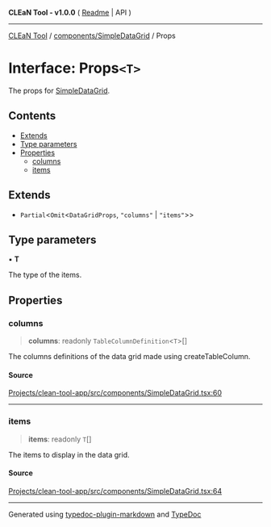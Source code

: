 **CLEaN Tool - v1.0.0** ( [Readme](../../../README.md) \| API )

***

[CLEaN Tool](../../../modules.md) / [components/SimpleDataGrid](../README.md) / Props

# Interface: Props`<T>`

The props for [SimpleDataGrid](../functions/SimpleDataGrid.md).

## Contents

- [Extends](Props.md#extends)
- [Type parameters](Props.md#type-parameters)
- [Properties](Props.md#properties)
  - [columns](Props.md#columns)
  - [items](Props.md#items)

## Extends

- `Partial`\<`Omit`\<`DataGridProps`, `"columns"` \| `"items"`\>\>

## Type parameters

▪ **T**

The type of the items.

## Properties

### columns

> **columns**: readonly `TableColumnDefinition`\<`T`\>[]

The columns definitions of the data grid made using createTableColumn.

#### Source

[Projects/clean-tool-app/src/components/SimpleDataGrid.tsx:60](https://github.com/yuckyh/clean-tool-app/)

***

### items

> **items**: readonly `T`[]

The items to display in the data grid.

#### Source

[Projects/clean-tool-app/src/components/SimpleDataGrid.tsx:64](https://github.com/yuckyh/clean-tool-app/)

***

Generated using [typedoc-plugin-markdown](https://www.npmjs.com/package/typedoc-plugin-markdown) and [TypeDoc](https://typedoc.org/)
